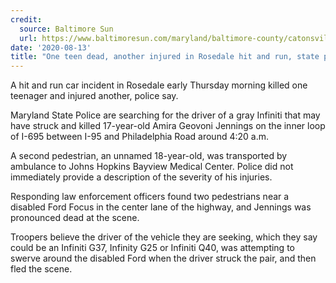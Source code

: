 ```yaml
---
credit:
  source: Baltimore Sun
  url: https://www.baltimoresun.com/maryland/baltimore-county/catonsville/cng-co-ca-at-hit-and-run-rosedale-20200813-uhmuu42lovajrnrbjrtuiwxruu-story.html
date: '2020-08-13'
title: "One teen dead, another injured in Rosedale hit and run, state police say"
---
```

A hit and run car incident in Rosedale early Thursday morning killed one teenager and injured another, police say.

Maryland State Police are searching for the driver of a gray Infiniti that may have struck and killed 17-year-old Amira Geovoni Jennings on the inner loop of I-695 between I-95 and Philadelphia Road around 4:20 a.m.

A second pedestrian, an unnamed 18-year-old, was transported by ambulance to Johns Hopkins Bayview Medical Center. Police did not immediately provide a description of the severity of his injuries.

Responding law enforcement officers found two pedestrians near a disabled Ford Focus in the center lane of the highway, and Jennings was pronounced dead at the scene.

Troopers believe the driver of the vehicle they are seeking, which they say could be an Infiniti G37, Infinity G25 or Infiniti Q40, was attempting to swerve around the disabled Ford when the driver struck the pair, and then fled the scene.
